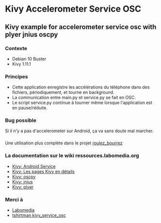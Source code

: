 # Kivy Accelerometer Service OSC

## Kivy example for accelerometer service osc with plyer jnius oscpy

### Contexte
* Debian 10 Buster
* Kivy 1.11.1

### Principes

* Cette application enregistre les accélérations du téléphone dans des fichiers,
périodiquement, et tourne en background.
* La communication entre main.py et service.py se fait en OSC.
* Le script service.py continue à tourner même lorsque l'application est en pause/réduite.

### Bug possible

Si il n'y a pas d'accelerometer sur Android, ça va sans doute mal marcher.

###

Une utilisation plus complète dans le projet [roulez_bourrez](https://github.com/sergeLabo/roulez_bourrez)

### La documentation sur le wiki ressources.labomedia.org

* [Kivy: Android Service](https://ressources.labomedia.org/kivy_android_service)
* [Kivy: Les pages Kivy en détails](https://ressources.labomedia.org/les_pages_kivy_en_details)
* [Kivy: oscpy](https://ressources.labomedia.org/kivy_oscpy)
* [Kivy: jnius](https://ressources.labomedia.org/kivy_jnius)
* [Kivy: plyer](https://ressources.labomedia.org/kivy_plyer)


### Merci à

* [Labomedia](https://labomedia.org/)
* [tshirtman kivy_service_osc](https://github.com/tshirtman/kivy_service_osc)
